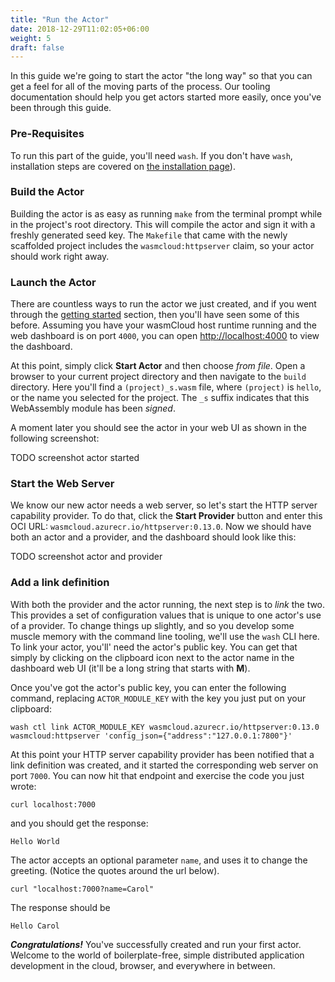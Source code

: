 ```yaml
---
title: "Run the Actor"
date: 2018-12-29T11:02:05+06:00
weight: 5
draft: false
---
```


In this guide we're going to start the actor "the long way" so that you can get a feel for all of the moving parts of the process. Our tooling documentation should help you get actors started more easily, once you've been through this guide.

### Pre-Requisites
To run this part of the guide, you'll need `wash`. If you don't have `wash`, installation steps are covered on [the installation page](../../../overview/installation)).


### Build the Actor

Building the actor is as easy as running `make` from the terminal prompt while in the project's root directory. This will compile the actor and sign it with a freshly generated seed key. The `Makefile` that came with the newly scaffolded project includes the `wasmcloud:httpserver` claim, so your actor should work right away.

### Launch the Actor

There are countless ways to run the actor we just created, and if you went through the [getting started](../../../overview/getting-started) section, then you'll have seen some of this before. Assuming you have your wasmCloud host runtime running and the web dashboard is on port `4000`, you can open [http://localhost:4000](http://localhost:4000) to view the dashboard.

At this point, simply click **Start Actor** and then choose _from file_. Open a browser to your current project directory and then navigate to the `build` directory. Here you'll find a `(project)_s.wasm` file, where `(project)` is `hello`, or the name you selected for the project. The `_s` suffix indicates that this WebAssembly module has been _signed_.

A moment later you should see the actor in your web UI as shown in the following screenshot:

TODO screenshot actor started

### Start the Web Server

We know our new actor needs a web server, so let's start the HTTP server capability provider. To do that, click the **Start Provider** button and enter this OCI URL:  `wasmcloud.azurecr.io/httpserver:0.13.0`. Now we should have both an actor and a provider, and the dashboard should look like this:

TODO screenshot actor and provider

### Add a link definition

With both the provider and the actor running, the next step is to _link_ the two. This provides a set of configuration values that is unique to one actor's use of a provider. To change things up slightly, and so you develop some muscle memory with the command line tooling, we'll use the `wash` CLI here. To link your actor, you'll' need the actor's public key. You can get that simply by clicking on the clipboard icon next to the actor name in the dashboard web UI (it'll be a long string that starts with **M**).

Once you've got the actor's public key, you can enter the following command, replacing `ACTOR_MODULE_KEY` with the key you just put on your clipboard: 

```
wash ctl link ACTOR_MODULE_KEY wasmcloud.azurecr.io/httpserver:0.13.0 wasmcloud:httpserver 'config_json={"address":"127.0.0.1:7800"}'

```

At this point your HTTP server capability provider has been notified that a link definition was created, and it started the corresponding web server on port `7000`. You can now hit that endpoint and exercise the code you just wrote:

```
curl localhost:7000
```
and you should get the response:

```
Hello World
```

The actor accepts an optional parameter `name`, and uses it to change the greeting. (Notice the quotes around the url below).

```
curl "localhost:7000?name=Carol"
```

The response should be

```
Hello Carol
```


_**Congratulations!**_ You've successfully created and run your first actor. Welcome to the world of boilerplate-free, simple distributed application development in the cloud, browser, and everywhere in between.

